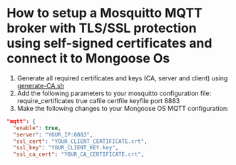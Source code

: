 How to setup a Mosquitto MQTT broker with TLS/SSL protection using self-signed certificates and connect it to Mongoose Os
=========================================================================================================================

1. Generate all required certificates and keys (CA, server and client) using [generate-CA.sh](https://github.com/owntracks/tools/blob/master/TLS/generate-CA.sh)
2. Add the following parameters to your mosquitto configuration file:
  require_certificates true
  cafile <path to your CA certificate>
  certfile <path to your server certificate>
  keyfile <path to the key for your server certificate>
  port 8883
3. Make the following changes to your Mongoose OS MQTT  configuration:
  ```json
  "mqtt": {
    "enable": true,
    "server": "YOUR_IP:8883",
    "ssl_cert": "YOUR_CLIENT_CERTIFICATE.crt",
    "ssl_key": "YOUR_CLIENT_KEY.key",
    "ssl_ca_cert": "YOUR_CA_CERTIFICATE.crt",  
  ```
